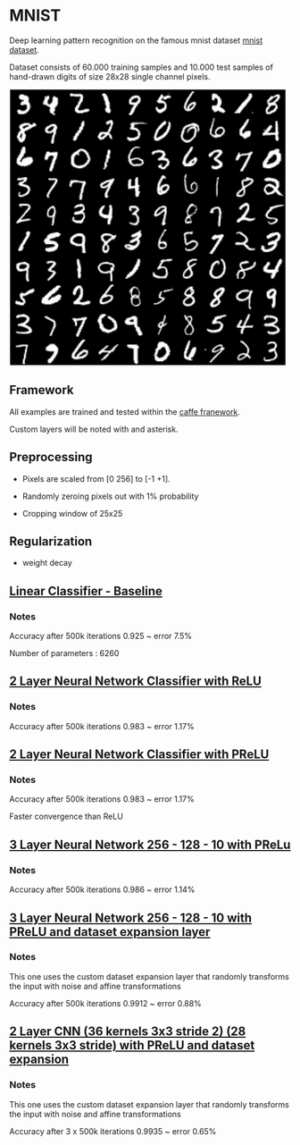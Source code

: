 # MNIST

Deep learning pattern recognition on the famous mnist dataset [mnist dataset](http://yann.lecun.com/exdb/mnist/).

Dataset consists of 60.000 training samples and 10.000 test samples of hand-drawn digits of size 28x28 single channel pixels.

![Some of mnist samples](images/mnist.png)

## Framework

All examples are trained and tested within the [caffe franework](caffe.berkeleyvision.org/).

Custom layers will be noted with and asterisk.

## Preprocessing 

* Pixels are scaled from [0 256] to [-1 +1].

* Randomly zeroing pixels out with 1% probability

* Cropping window of 25x25

## Regularization

* weight decay 

## [Linear Classifier - Baseline](models/linear_classifier.prototxt)

### Notes

Accuracy after 500k iterations 0.925 ~ error 7.5%

Number of parameters : 6260

## [2 Layer Neural Network Classifier with ReLU](models/2_layer_NN_relu.prototxt.prototxt)

### Notes

Accuracy after 500k iterations 0.983 ~ error 1.17%

## [2 Layer Neural Network Classifier with PReLU](models/2_layer_NN_prelu.prototxt)

### Notes

Accuracy after 500k iterations 0.983 ~ error 1.17%

Faster convergence than ReLU

## [3 Layer Neural Network 256 - 128 - 10 with PReLu](models/3_layer_NN_256_128_10.prototxt)

### Notes

Accuracy after 500k iterations 0.986 ~ error 1.14%

## [3 Layer Neural Network 256 - 128 - 10 with PReLU and dataset expansion layer](models/3_layer_NN_256_128_10_with_dataset_expansion.prototxt)

### Notes

This one uses the custom dataset expansion layer that randomly transforms the input with noise and affine transformations

Accuracy after 500k iterations 0.9912 ~ error 0.88%

## [2 Layer CNN (36 kernels 3x3 stride 2) (28 kernels 3x3 stride) with PReLU and dataset expansion](models/cnn_2_layer_dataset_expansion.prototxt 	)

### Notes

This one uses the custom dataset expansion layer that randomly transforms the input with noise and affine transformations

Accuracy after 3 x 500k iterations 0.9935 ~ error 0.65%
